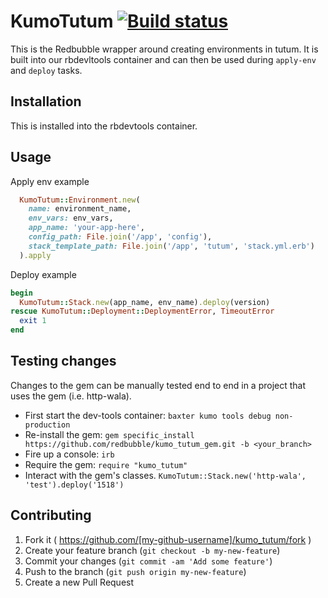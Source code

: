 # KumoTutum [![Build status](https://badge.buildkite.com/e9ebd06f4732bbb2a914228ac8816a2bbbeaf8bf0444ea00b4.svg)](https://buildkite.com/redbubble/kumo-tutum-gem)

This is the Redbubble wrapper around creating environments in tutum.  It is built into our rbdevltools container and can then be used during `apply-env` and `deploy` tasks. 

## Installation

This is installed into the rbdevtools container.

## Usage

Apply env example
```ruby
  KumoTutum::Environment.new(
    name: environment_name,
    env_vars: env_vars,
    app_name: 'your-app-here',
    config_path: File.join('/app', 'config'),
    stack_template_path: File.join('/app', 'tutum', 'stack.yml.erb')
  ).apply
```

Deploy example
```ruby
begin
  KumoTutum::Stack.new(app_name, env_name).deploy(version)
rescue KumoTutum::Deployment::DeploymentError, TimeoutError
  exit 1
end
```

## Testing changes

Changes to the gem can be manually tested end to end in a project that uses the gem (i.e. http-wala).

- First start the dev-tools container: `baxter kumo tools debug non-production`
- Re-install the gem: `gem specific_install https://github.com/redbubble/kumo_tutum_gem.git -b <your_branch>`
- Fire up a console: `irb`
- Require the gem: `require "kumo_tutum"`
- Interact with the gem's classes. `KumoTutum::Stack.new('http-wala', 'test').deploy('1518')`


## Contributing

1. Fork it ( https://github.com/[my-github-username]/kumo_tutum/fork )
2. Create your feature branch (`git checkout -b my-new-feature`)
3. Commit your changes (`git commit -am 'Add some feature'`)
4. Push to the branch (`git push origin my-new-feature`)
5. Create a new Pull Request
